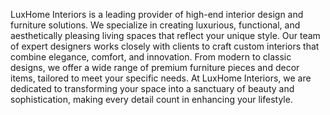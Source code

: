 LuxHome Interiors is a leading provider of high-end interior design and furniture solutions. We specialize in creating luxurious, functional, and aesthetically pleasing living spaces that reflect your unique style. Our team of expert designers works closely with clients to craft custom interiors that combine elegance, comfort, and innovation. From modern to classic designs, we offer a wide range of premium furniture pieces and decor items, tailored to meet your specific needs. At LuxHome Interiors, we are dedicated to transforming your space into a sanctuary of beauty and sophistication, making every detail count in enhancing your lifestyle.






